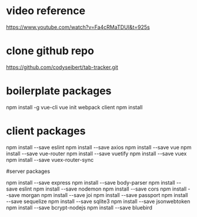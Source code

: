 # video reference
<https://www.youtube.com/watch?v=Fa4cRMaTDUI&t=925s>

# clone github repo
<https://github.com/codyseibert/tab-tracker.git>


# boilerplate packages

npm install -g vue-cli
vue init webpack client
npm install


# client packages

npm install --save eslint
npm install --save axios
npm install --save vue
npm install --save vue-router
npm install --save vuetify
npm install --save vuex
npm install --save vuex-router-sync


#server packages

npm install --save express
npm install --save body-parser
npm install --save eslint
npm install --save nodemon
npm install --save cors
npm install --save morgan
npm install --save joi
npm install --save passport
npm install --save sequelize
npm install --save sqlite3
npm install --save jsonwebtoken
npm install --save bcrypt-nodejs
npm install --save bluebird
